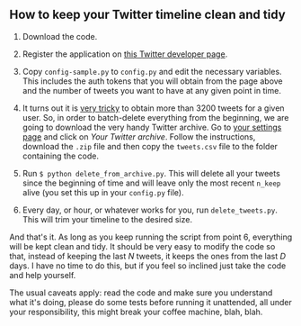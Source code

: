 ## How to keep your Twitter timeline clean and tidy

1. Download the code.

2. Register the application on [this Twitter developer page](https://dev.twitter.com/).

3. Copy <code>config-sample.py</code> to <code>config.py</code> and edit the necessary variables. This includes the auth tokens that you will obtain from the page above and the number of tweets you want to have at any given point in time.

4. It turns out it is [very tricky](https://stackoverflow.com/questions/8471489/find-all-tweets-from-a-user-not-just-the-first-3-200) to obtain more than 3200 tweets for a given user. So, in order to batch-delete everything from the beginning, we are going to download the very handy Twitter archive. Go to [your settings page](https://twitter.com/settings/account) and click on *Your Twitter archive*. Follow the instructions, download the <code>.zip</code> file and then copy the <code>tweets.csv</code> file to the folder containing the code.

5. Run <code>$ python delete_from_archive.py</code>. This will delete all your tweets since the beginning of time and will leave only the most recent <code>n_keep</code> alive (you set this up in your <code>config.py</code> file).

6. Every day, or hour, or whatever works for you, run <code>delete_tweets.py</code>. This will trim your timeline to the desired size.

And that's it. As long as you keep running the script from point 6, everything will be kept clean and tidy. It should be very easy to modify the code so that, instead of keeping the last *N* tweets, it keeps the ones from the last *D* days. I have no time to do this, but if you feel so inclined just take the code and help yourself.

The usual caveats apply: read the code and make sure you understand what it's doing, please do some tests before running it unattended, all under your responsibility, this might break your coffee machine, blah, blah.

